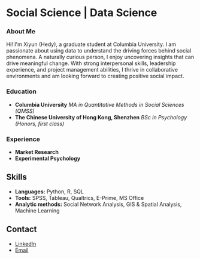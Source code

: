 # Social Science | Data Science

### About Me
Hi! I'm Xiyun (Hedy), a graduate student at Columbia University. I am passionate about using data to understand the driving forces behind social phenomena. A naturally curious person, I enjoy uncovering insights that can drive meaningful change. With strong interpersonal skills, leadership experience, and project management abilities, I thrive in collaborative environments and am looking forward to creating positive social impact.


### Education
- **Columbia University** _MA in Quantitative Methods in Social Sciences (QMSS)_ 
- **The Chinese University of Hong Kong, Shenzhen** _BSc in Psychology (Honors, first class)_

### Experience
- **Market Research**
- **Experimental Psychology**

## Skills
- **Languages:** Python, R, SQL  
- **Tools:** SPSS, Tableau, Qualtrics, E-Prime, MS Office
- **Analytic methods:** Social Network Analysis, GIS & Spatial Analysis, Machine Learning 

## Contact
- [LinkedIn](https://www.linkedin.com/in/xiyunhu/)
- [Email](xiyunhedyhu@gmail.com)
